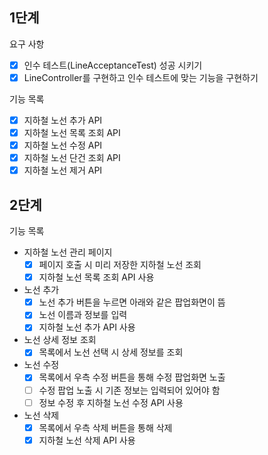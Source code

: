 ## 1단계 
요구 사항
- [x] 인수 테스트(LineAcceptanceTest) 성공 시키기
- [x] LineController를 구현하고 인수 테스트에 맞는 기능을 구현하기

기능 목록
- [x] 지하철 노선 추가 API
- [x] 지하철 노선 목록 조회 API
- [x] 지하철 노선 수정 API
- [x] 지하철 노선 단건 조회 API
- [x] 지하철 노선 제거 API

## 2단계
기능 목록
- 지하철 노선 관리 페이지
    - [x] 페이지 호출 시 미리 저장한 지하철 노선 조회
    - [x] 지하철 노선 목록 조회 API 사용
- 노선 추가
    - [x] 노선 추가 버튼을 누르면 아래와 같은 팝업화면이 뜸
    - [x] 노선 이름과 정보를 입력
    - [x] 지하철 노선 추가 API 사용
- 노선 상세 정보 조회
    - [x] 목록에서 노선 선택 시 상세 정보를 조회
- 노선 수정
    - [x] 목록에서 우측 수정 버튼을 통해 수정 팝업화면 노출
    - [ ] 수정 팝업 노출 시 기존 정보는 입력되어 있어야 함
    - [ ] 정보 수정 후 지하철 노선 수정 API 사용
- 노선 삭제
    - [x] 목록에서 우측 삭제 버튼을 통해 삭제
    - [x] 지하철 노선 삭제 API 사용
